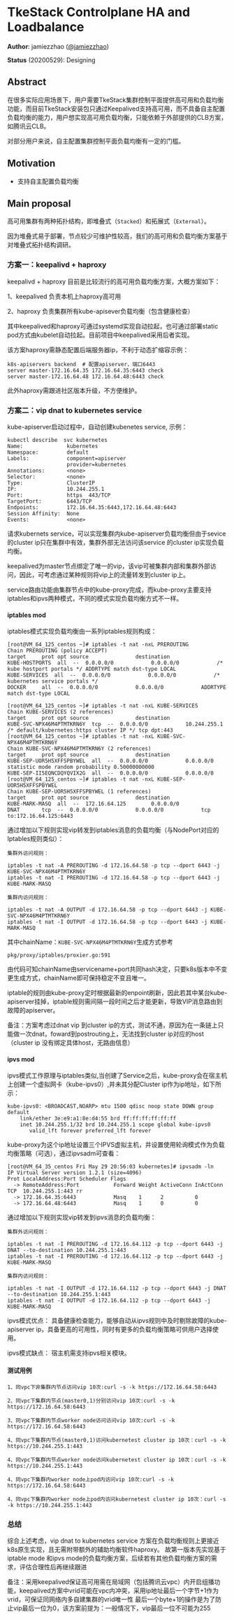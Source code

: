 # TkeStack Controlplane HA and Loadbalance


**Author**: jamiezzhao ([@jamiezzhao](https://github.com/kingofstormland))

**Status** (20200529): Designing

## Abstract

在很多实际应用场景下，用户需要TkeStack集群控制平面提供高可用和负载均衡功能，而目前TkeStack安装包只通过Keepalived支持高可用，而不具备自主配置负载均衡的能力，用户想实现高可用负载均衡，只能依赖于外部提供的CLB方案，如腾讯云CLB。

对部分用户来说，自主配置集群控制平面负载均衡有一定的门槛。

## Motivation

- 支持自主配置负载均衡

## Main proposal
高可用集群有两种拓扑结构，即堆叠式（`Stacked`）和拓展式（`External`）。

因为堆叠式易于部署，节点较少可维护性较高，我们的高可用和负载均衡方案基于对堆叠式拓扑结构调研。

### 方案一：keepalivd + haproxy

keepalivd + haproxy 目前是比较流行的高可用负载均衡方案，大概方案如下：

1、keepalived 负责本机上haproxy高可用

2、haproxy 负责集群所有kube-apisever负载均衡（包含健康检查）

其中keepalived和haproxy可通过systemd实现自动拉起，也可通过部署static pod方式由kubelet自动拉起。目前项目中keepalived采用后者实现。

该方案haproxy需静态配置后端服务器ip，不利于动态扩缩容示例：

```
k8s-apiservers backend  # 配置apiserver，端口6443
server master-172.16.64.35 172.16.64.35:6443 check
server master-172.16.64.48 172.16.64.48:6443 check
```
此外haproxy需跟进社区版本升级，不方便维护。


### 方案二：vip dnat to kubernetes service

kube-apiserver启动过程中，自动创建kubenetes service, 示例：

```
kubectl describe  svc kubernetes
Name:              kubernetes
Namespace:         default
Labels:            component=apiserver
                   provider=kubernetes
Annotations:       <none>
Selector:          <none>
Type:              ClusterIP
IP:                10.244.255.1
Port:              https  443/TCP
TargetPort:        6443/TCP
Endpoints:         172.16.64.35:6443,172.16.64.48:6443
Session Affinity:  None
Events:            <none>
```
请求kubernets service，可以实现集群内kube-apiserver负载均衡但由于sevice 的cluster ip只在集群中有效，集群外部无法访问该service 的cluster ip实现负载均衡。

keepalived为master节点绑定了唯一的vip，该vip可被集群内部和集群外部访问，因此，可考虑通过某种规则将vip上的流量转发到cluster ip上。

service路由功能由集群节点中的kube-proxy完成，而kube-proxy主要支持iptables和ipvs两种模式，不同的模式实现负载均衡方式不一样。

#### iptables mod
iptables模式实现负载均衡由一系列iptables规则构成：
```
[root@VM_64_125_centos ~]# iptables -t nat -nxL PREROUTING
Chain PREROUTING (policy ACCEPT)
target     prot opt source               destination         
KUBE-HOSTPORTS  all  --  0.0.0.0/0            0.0.0.0/0            /* kube hostport portals */ ADDRTYPE match dst-type LOCAL
KUBE-SERVICES  all  --  0.0.0.0/0            0.0.0.0/0            /* kubernetes service portals */
DOCKER     all  --  0.0.0.0/0            0.0.0.0/0            ADDRTYPE match dst-type LOCAL

[root@VM_64_125_centos ~]# iptables -t nat -nxL KUBE-SERVICES
Chain KUBE-SERVICES (2 references)
target     prot opt source               destination         
KUBE-SVC-NPX46M4PTMTKRN6Y  tcp  --  0.0.0.0/0            10.244.255.1         /* default/kubernetes:https cluster IP */ tcp dpt:443
[root@VM_64_125_centos ~]# iptables -t nat -nxL KUBE-SVC-NPX46M4PTMTKRN6Y 
Chain KUBE-SVC-NPX46M4PTMTKRN6Y (2 references)
target     prot opt source               destination         
KUBE-SEP-UOR5H5XFFSPBYWEL  all  --  0.0.0.0/0            0.0.0.0/0            statistic mode random probability 0.50000000000
KUBE-SEP-II5EQNCDQYQVIX2G  all  --  0.0.0.0/0            0.0.0.0/0
[root@VM_64_125_centos ~]# iptables -t nat -nxL KUBE-SEP-UOR5H5XFFSPBYWEL
Chain KUBE-SEP-UOR5H5XFFSPBYWEL (1 references)
target     prot opt source               destination         
KUBE-MARK-MASQ  all  --  172.16.64.125        0.0.0.0/0           
DNAT       tcp  --  0.0.0.0/0            0.0.0.0/0            tcp to:172.16.64.125:6443
```
通过增加以下规则实现vip转发到iptables消息的负载均衡（与NodePort对应的Iptables规则类似）：
```
集群外访问规则：

iptables -t nat -A PREROUTING -d 172.16.64.58 -p tcp --dport 6443 -j KUBE-SVC-NPX46M4PTMTKRN6Y
iptables -t nat -I PREROUTING -d 172.16.64.58 -p tcp --dport 6443 -j KUBE-MARK-MASQ

集群内访问规则：

iptables -t nat -A OUTPUT -d 172.16.64.58 -p tcp --dport 6443 -j KUBE-SVC-NPX46M4PTMTKRN6Y
iptables -t nat -I OUTPUT -d 172.16.64.58 -p tcp --dport 6443 -j KUBE-MARK-MASQ
```
其中chainName：`KUBE-SVC-NPX46M4PTMTKRN6Y`生成方式参考

`pkg/proxy/iptables/proxier.go:591`

由代码可知chainName由servicename+port共同hash决定，只要k8s版本中不变更生成方式，chainName即可保持稳定不变且唯一。

iptable的规则由kube-proxy定时根据最新的enpoint刷新，因此若其中某台kube-apiserver挂掉，iptable规则需间隔一段时间之后才能更新，导致VIP消息路由到故障的apiserver。

备注：方案考虑过dnat vip 到cluster ip的方式，测试不通，原因为在一条链上只能做一次dnat，foward到postrouting上，无法找到cluster ip对应的host（cluster ip 没有绑定具体host，无路由信息）

#### ipvs mod
ipvs模式工作原理与iptables类似,当创建了Service之后，kube-proxy会在宿主机上创建一个虚拟网卡（kube-ipvs0）,并未其分配Cluster ip作为ip地址，如下所示：
```
kube-ipvs0: <BROADCAST,NOARP> mtu 1500 qdisc noop state DOWN group default 
    link/ether 3e:e9:a1:8e:d4:55 brd ff:ff:ff:ff:ff:ff
    inet 10.244.255.1/32 brd 10.244.255.1 scope global kube-ipvs0
       valid_lft forever preferred_lft forever
```
kube-proxy为这个ip地址设置三个IPVS虚拟主机，并设置使用轮询模式作为负载均衡策略（可选），通过ipvsadm可查看：
```
[root@VM_64_35_centos Fri May 29 20:56:03 kubernetes]# ipvsadm -ln 
IP Virtual Server version 1.2.1 (size=4096)
Prot LocalAddress:Port Scheduler Flags
  -> RemoteAddress:Port           Forward Weight ActiveConn InActConn
TCP  10.244.255.1:443 rr
  -> 172.16.64.35:6443            Masq    1      2          0         
  -> 172.16.64.48:6443            Masq    1      0          0     
```
通过增加以下规则实现vip转发到ipvs消息的负载均衡：
```
集群外访问规则：

iptables -t nat -I PREROUTING -d 172.16.64.112 -p tcp --dport 6443 -j DNAT --to-destination 10.244.255.1:443
iptables -t nat -I PREROUTING -d 172.16.64.112 -p tcp --dport 6443 -j KUBE-MARK-MASQ

集群内访问规则：

iptables -t nat -I OUTPUT -d 172.16.64.112 -p tcp --dport 6443 -j DNAT --to-destination 10.244.255.1:443
iptables -t nat -I OUTPUT -d 172.16.64.112 -p tcp --dport 6443 -j KUBE-MARK-MASQ
```
ipvs模式优点：
具备健康检查能力，能够自动从ipvs规则中及时剔除故障的kube-apiserver ip，具备更高的可用性，同时有更多的负载均衡策略可供用户选择使用。

ipvs模式缺点：
宿主机需支持ipvs相关模块。

#### 测试用例
```
1、同vpc下非集群内节点访问vip 10次:curl -s -k https://172.16.64.58:6443

2、同vpc下集群内节点(master0,1)分别访问vip 10次:curl -s -k https://172.16.64.58:6443

3、同vpc下集群内节点worker node访问访问vip 10次:curl -s -k https://172.16.64.58:6443

4、同vpc下集群内节点(master0,1)访问kubernetest cluster ip 10次：curl -s -k https://10.244.255.1:443

4、同vpc下集群内节点worker node访问kubernetest cluster ip 10次：curl -s -k https://10.244.255.1:443

4、同vpc下集群内worker node上pod内访问vip 10次:curl -s -k https://172.16.64.58:6443

4、同vpc下集群内worker node上pod内访问kubernetest cluster ip 10次：curl -s -k https://10.244.255.1:443
```
### 总结
综合上述考虑，vip dnat to kubernetes service 方案在负载均衡规则上更接近k8s原生实现，且无需附带额外的辅助均衡软件haproxy。
故第一版本先实现基于iptable mode 和ipvs mode的负载均衡方案，后续若有其他负载均衡方案的需求，评估合理性后再继续跟进

备注：采用keepalived保证高可用需在局域网（包括腾讯云vpc）内开启组播功能，keepalived方案中vrid可能在vpc内冲突，采用ip地址最后一个字节+1作为vrid，可保证同网络内多自建集群的vrid唯一性
最后一个byte+1的操作是为了防止vip最后一位为0，该方案前提为：一般情况下，vip最后一位不可能为255


